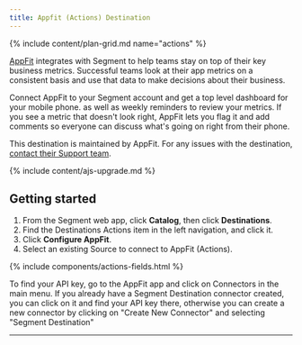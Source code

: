 ```yaml
---
title: Appfit (Actions) Destination
---
```


{% include content/plan-grid.md name="actions" %}

[AppFit](https://appfit.io/?utm_source=segmentio&utm_medium=docs&utm_campaign=partners) integrates with Segment to help teams stay on top of their key business metrics. Successful teams look at their app metrics on a consistent basis and use that data to make decisions about their business.

Connect AppFit to your Segment account and get a top level dashboard for your mobile phone. as well as weekly reminders to review your metrics. If you see a metric that doesn't look right, AppFit lets you flag it and add comments so everyone can discuss what's going on right from their phone.

This destination is maintained by AppFit. For any issues with the destination, [contact their Support team](mailto:support@appfit.io).

{% include content/ajs-upgrade.md %}

## Getting started

1. From the Segment web app, click **Catalog**, then click **Destinations**.
2. Find the Destinations Actions item in the left navigation, and click it.
3. Click **Configure AppFit**.
4. Select an existing Source to connect to AppFit (Actions).

{% include components/actions-fields.html %}

To find your API key, go to the AppFit app and click on Connectors in the main menu. If you already have a Segment Destination connector created, you can click on it and find your API key there, otherwise you can create a new connector by clicking on "Create New Connector" and selecting "Segment Destination"

---
